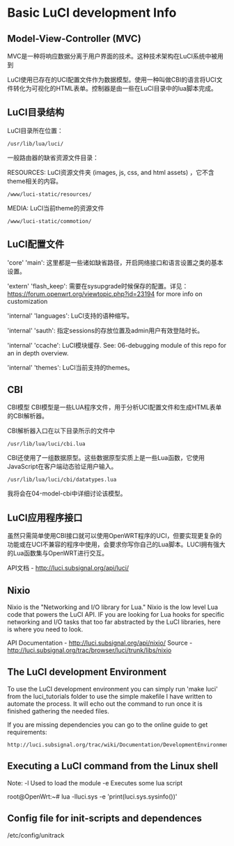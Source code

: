 
Basic LuCI development Info
===========================

Model-View-Controller (MVC)
---------------------
MVC是一种将响应数据分离于用户界面的技术。这种技术架构在LuCI系统中被用到

LuCI使用已存在的UCI配置文件作为数据模型。使用一种叫做CBI的语言将UCI文件转化为可视化的HTML表单。控制器是由一些在LuCI目录中的lua脚本完成。

LuCI目录结构
---------------------

LuCI目录所在位置：

    /usr/lib/lua/luci/

一般路由器的缺省资源文件目录：

RESOURCES: LuCI资源文件夹 (images, js, css, and html assets) ，它不含theme相关的内容。

    /www/luci-static/resources/

MEDIA: LuCI当前theme的资源文件

    /www/luci-static/commotion/

	
LuCI配置文件
--------------------

'core' 'main': 这里都是一些诸如缺省路径，开启网络接口和语言设置之类的基本设置。

'extern' 'flash_keep': 需要在sysupgrade时候保存的配置。详见：https://forum.openwrt.org/viewtopic.php?id=23194 for more info on customization

'internal' 'languages': LuCI支持的语种缩写。

'internal' 'sauth': 指定sessions的存放位置及admin用户有效登陆时长。

'internal' 'ccache':  LuCI模块缓存. See: 06-debugging module of this repo for an in depth overview.

'internal' 'themes': LuCI当前支持的themes。

CBI
---

CBI模型
CBI模型是一些LUA程序文件，用于分析UCI配置文件和生成HTML表单的CBI解析器。

CBI解析器入口在以下目录所示的文件中

    /usr/lib/lua/luci/cbi.lua

CBI还使用了一组数据原型。这些数据原型实质上是一些Lua函数，它使用JavaScript在客户端动态验证用户输入。

    /usr/lib/lua/luci/cbi/datatypes.lua

我将会在04-model-cbi中详细讨论该模型。

LuCI应用程序接口
-------------

虽然只需简单使用CBI接口就可以使用OpenWRT程序的UCI，但要实现更复杂的功能或在UCI不兼容的程序中使用，会要求你写你自己的Lua脚本。LUCI拥有强大的Lua函数集与OpenWRT进行交互。

API文档 - http://luci.subsignal.org/api/luci/

Nixio
-----
Nixio is the "Networking and I/O library for Lua." Nixio is the low level Lua code that powers the LuCI API. IF you are looking for Lua hooks for specific networking and I/O tasks that too far abstracted by the LuCI libraries, here is where you need to look.

API Documentation - http://luci.subsignal.org/api/nixio/
Source - http://luci.subsignal.org/trac/browser/luci/trunk/libs/nixio


The LuCI development Environment
-----------------------------

To use the LuCI development environment you can simply run 'make luci' from the luci_tutorials folder to use the simple makefile I have written to automate the process. It will echo out the command to run once it is finished gathering the needed files.

If you are missing dependencies you can go to the online guide to get requirements:

    http://luci.subsignal.org/trac/wiki/Documentation/DevelopmentEnvironmentHowTo


Executing a LuCI command from the Linux shell
--------------------------------------------

Note:
-l     Used to load the module
-e    Executes some lua script

root@OpenWrt:~# lua -lluci.sys -e 'print(luci.sys.sysinfo())'


Config file for init-scripts and dependences
--------------------------------------------
/etc/config/unitrack


